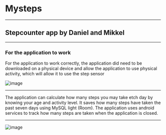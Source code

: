 # Mysteps
------------------------------------
## Stepcounter app by Daniel and Mikkel
------------------------------------

### For the application to work
For the application to work correctly, the application did need to be downloaded on a physical device and allow the application to use physical activity, which will allow it to use the step sensor

![image](https://user-images.githubusercontent.com/79592248/169834842-cc1e2d61-cdbd-470f-a210-0466bf09c50c.png)


---

The application can calculate how many steps you may take etch day by knowing your age and activity level.
It saves how many steps have taken the past seven days using MySQL light (Room).
The application uses android services to track how many steps are taken when the application is closed. 

---

![image](https://user-images.githubusercontent.com/79592248/169835056-44ea51fb-db16-47cc-a964-23578699db4f.png)

